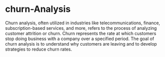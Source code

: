 # churn-Analysis
Churn analysis, often utilized in industries like telecommunications, finance, subscription-based services, and more, refers to the process of analyzing customer attrition or churn. Churn represents the rate at which customers stop doing business with a company over a specified period. The goal of churn analysis is to understand why customers are leaving and to develop strategies to reduce churn rates.
